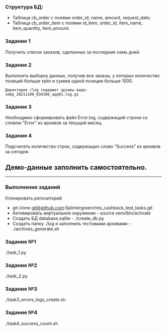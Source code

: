### Структура БД:
- Таблица cb_order c полями order_id, name, amount, request_date;
- Таблица cb_order_item с полями id_item, order_id, item_name, item_quantity, item_amount.

### Задание 1
Получить список заказов, сделанных за последние семь дней.

### Задание 2
Выполнить выборку данных, получив все заказы, у которых количество позиций больше трёх и сумма одной позиции больше 1000.

```
Директория /log содержит архивы вида:
smbp_20211106_034106_app01.log.gz
```

### Задание 3
Необходимо сформировать файл Error.log, содержащий строки со словом "Error" из архивов за текущий месяц.

### Задание 4
Подсчитать количество строк, содержащих слово “Success” из архивов за сегодня.

Демо-данные заполнить самостоятельно.
---
---

### Выполнение заданий
Клонировать репозиторий
- git clone git@github.com:Splintergreen/mts_cashback_test_tasks.git
- Активировать виртуальное окружение - source venv/bin/activate
- Создать БД database.sqlite - ./create_db.py
- Создать папку ./log и заполнить тестовыми архивами - ./archives_generate.sh

### Задание №1
./task_1.py

### Задание №2
./task_2.py

### Задание №3
./task3_errors_logs_create.sh

### Задание №4
./task4_success_count.sh